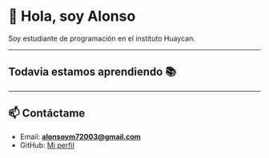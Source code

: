 # 👋 Hola, soy Alonso
Soy estudiante de programación en el instituto Huaycan.

---

## Todavia estamos aprendiendo 📚

---

## 📫 Contáctame
- Email: **alonsovm72003@gmail.com**  
- GitHub: [Mi perfil]((https://github.com/alonsovm-git))  

